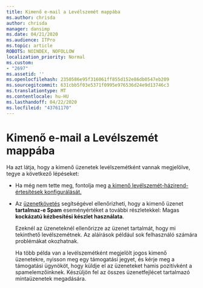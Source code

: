 ```yaml
---
title: Kimenő e-mail a Levélszemét mappába
ms.author: chrisda
author: chrisda
manager: dansimp
ms.date: 04/21/2020
ms.audience: ITPro
ms.topic: article
ROBOTS: NOINDEX, NOFOLLOW
localization_priority: Normal
ms.custom:
- "2697"
ms.assetid: ''
ms.openlocfilehash: 2350586e95f316061ff855d152e86db0547eb209
ms.sourcegitcommit: 631cbb5f03e5371f0995e976536d24e9d13746c3
ms.translationtype: MT
ms.contentlocale: hu-HU
ms.lasthandoff: 04/22/2020
ms.locfileid: "43761170"
---
```

# <a name="outbound-email-to-junk-email-folder"></a>Kimenő e-mail a Levélszemét mappába

Ha azt látja, hogy a kimenő üzenetek levélszemétként vannak megjelölve, tegye a következő lépéseket:

- Ha még nem tette meg, fontolja meg [a kimenő levélszemét-házirend-értesítések konfigurálását.](https://docs.microsoft.com/office365/securitycompliance/configure-the-outbound-spam-policy)

- Az [üzenetkövetés](https://docs.microsoft.com/office365/securitycompliance/message-trace-scc) segítségével ellenőrizheti, hogy a kimenő üzenet **tartalmaz-e Spam** eseményértéket a további részletekkel: Magas **kockázatú kézbesítési készlet használata**.

  Ezeknél az üzeneteknél ellenőrizze az üzenet tartalmát, hogy mi tekinthető levélszemétnek. Az aláírások például sok felhasználó számára problémákat okozhatnak.

  Ha több példa van a levélszemétként megjelölt jogos kimenő üzenetekre, nyisson meg egy támogatási jegyet, és kérje meg a támogatási ügynököt, hogy küldje el az üzeneteket hamis pozitívként a spamelemzőinknek. Készüljön fel az összes üzenetfejlécet tartalmazó mintaüzenetek megadására.
